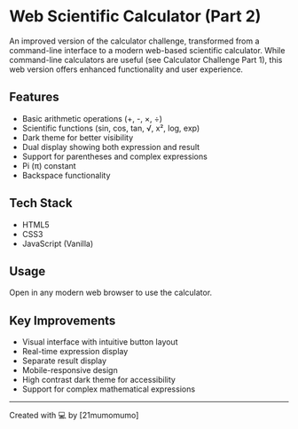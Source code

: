 # Web Scientific Calculator (Part 2)

An improved version of the calculator challenge, transformed from a command-line interface to a modern web-based scientific calculator. While command-line calculators are useful (see Calculator Challenge Part 1), this web version offers enhanced functionality and user experience.

## Features
- Basic arithmetic operations (+, -, ×, ÷)
- Scientific functions (sin, cos, tan, √, x², log, exp)
- Dark theme for better visibility
- Dual display showing both expression and result
- Support for parentheses and complex expressions
- Pi (π) constant
- Backspace functionality

## Tech Stack
- HTML5
- CSS3
- JavaScript (Vanilla)

## Usage
Open in any modern web browser to use the calculator.

## Key Improvements
- Visual interface with intuitive button layout
- Real-time expression display
- Separate result display
- Mobile-responsive design
- High contrast dark theme for accessibility
- Support for complex mathematical expressions

---
Created with 💻 by [21mumomumo]
